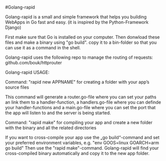 #Golang-rapid


Golang-rapid is a small and simple framework that helps you building WebApps in Go fast and easy.
(it is inspired by the Python-Framework Django)

First make sure that Go is installed on your computer. Then donwload these files and make a binary using "go build". copy it to a bin-folder so that you can use it as a command in the shell.

Golang-rapid uses the following repo to manage the routing of requests: github.com/bouk/httprouter



Golang-rapid USAGE:


Command: "rapid new APPNAME"       for creating a folder with your app’s source files

This command will generate a router.go-file where you can set your paths an link them to a handler-function, a handlers.go-file where you can definde your handler-functions and a main.go-file where you can set the port that the app will listen to and the server is being started.

Command: "rapid make"              for compiling your app and create a new folder with the binary and all the related directories


If you want to cross-compile your app use the „go build“-command and set your preferred environment variables, e.g. "env GOOS=linux GOARCH=arm go build"
Then use the "rapid make"-command. Golang-rapid will find your cross-compiled binary automatically and copy it to the new app folder.


